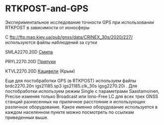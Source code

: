 # RTKPOST-and-GPS
Экспериментальное исследование точности  GPS при использовании RTKPOST   в зависимости от  ионосферы

С ftp://ftp.mao.kiev.ua/pub/gnss/data/CRINEX_30s/2020/227/ используются файлы наблюдений за сутки

SMLA2270.20D  [Смила](https://gnss.mao.kiev.ua/?q=node/14)

PRYL2270.20D  [Прилуки](https://gnss.mao.kiev.ua/?q=node/110)

KTVL2270.20D  [Кацивели](https://gnss.mao.kiev.ua/?q=node/15) (Крым)

Еще для постобработки GPS (в RTKPOST) используем файлы brdc2270.20n igs21185.sp3 igs21185.clk_30s igsg2270.20i . Для постобработки используем режим Single
с параметрами Saastamoinen, Precise изменяя только Broadcast или Iono-Free LC для всех трех GNSS станций разнесенных на приличное расстояние и использующих различное оборудование.
Какое именно оборудование используется в каждом населенном пункте можно посмотреть по ссылкам приведенныи выше.

